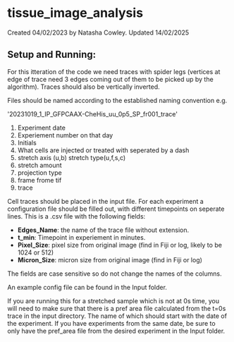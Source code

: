 # tissue_image_analysis
Created 04/02/2023 by Natasha Cowley.
Updated 14/02/2025

## Setup and Running:

For this itteration of the code we need traces with spider legs (vertices at edge of trace need 3 edges coming out of them to be picked up by the algorithm). Traces should also be vertically inverted.

Files should be named according to the established naming convention e.g.

'20231019_1_IP_GFPCAAX-CheHis_uu_0p5_SP_fr001_trace'

1. Experiment date
2. Experiement number on that day
3. Initials
4. What cells are injected or treated with seperated by a dash
5. stretch axis (u,b) stretch type(u,f,s,c) 
6. stretch amount
7. projection type
8. frame frome tif
9. trace



Cell traces should be placed in the input file. For each experiment a configuration file should be filled out, with different timepoints on seperate lines. This is a .csv file with the following fields:


 - **Edges_Name**: the name of the trace file without extension.
 - **t_min**: Timepoint in experiement in minutes.
 - **Pixel_Size**: pixel size from original image (find in Fiji or log, likely to be 1024 or 512)
 - **Micron_Size**: micron size from original image (find in Fiji or log)


The fields are case sensitive so do not change the names of the columns.

An example config file can be found in the Input folder.

If you are running this for a stretched sample which is not at 0s time, you will need to make sure 
that there is a pref area file calculated from the t=0s trace in the input directory. The name of
which should start with the date of the experiment. If you have experiments from the same date, be
sure to only have the pref_area file from the desired experiment in the Input folder.


